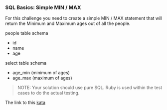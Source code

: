 ### SQL Basics: Simple MIN / MAX

For this challenge you need to create a simple MIN / MAX statement that will return the Minimum and Maximum ages out of all the people.

people table schema
* id
* name
* age  

select table schema
* age_min (minimum of ages)
* age_max (maximum of ages)  

> NOTE: Your solution should use pure SQL. Ruby is used within the test cases to do the actual testing.  

The link to this [kata](https://www.codewars.com/kata/sql-basics-simple-min-slash-max/train/sql)
